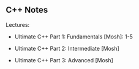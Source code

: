 
## C++ Notes

Lectures:

- Ultimate C++ Part 1: Fundamentals [Mosh]: 1-5

- Ultimate C++ Part 2: Intermediate [Mosh]
 
- Ultimate C++ Part 3: Advanced [Mosh]
